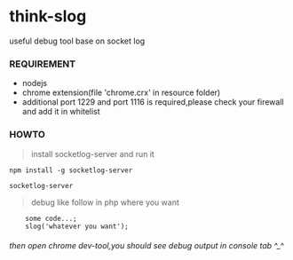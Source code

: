 # think-slog
useful debug tool base on socket log

### REQUIREMENT
* nodejs
* chrome extension(file 'chrome.crx' in resource folder)
* additional port 1229 and port 1116 is required,please check your firewall and add it in whitelist

### HOWTO
> install socketlog-server and run it
```
npm install -g socketlog-server
```
```
socketlog-server
```
> debug like follow in php where you want
```
    some code...;
    slog('whatever you want');
```

###### then open chrome dev-tool,you should see debug output in console tab ^_^